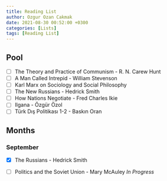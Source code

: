 ```yaml
---
title: Reading List
author: Ozgur Ozan Cakmak
date: 2021-08-30 00:52:00 +0300
categories: [Lists]
tags: [Reading List]
---
```


## Pool

- [ ] The Theory and Practice of Communism - R. N. Carew Hunt
- [ ] A Man Called Intrepid - William Stevenson
- [ ] Karl Marx on Sociology and Social Philosophy
- [ ] The New Russians - Hedrick Smith
- [ ] How Nations Negotiate - Fred Charles Ikie
- [ ] Ilgana - Özgür Özol
- [ ] Türk Dış Politikası 1-2 - Baskın Oran

## Months

### September

- [x] The Russians - Hedrick Smith
- [ ] Politics and the Soviet Union - Mary McAuley *In Progress*


